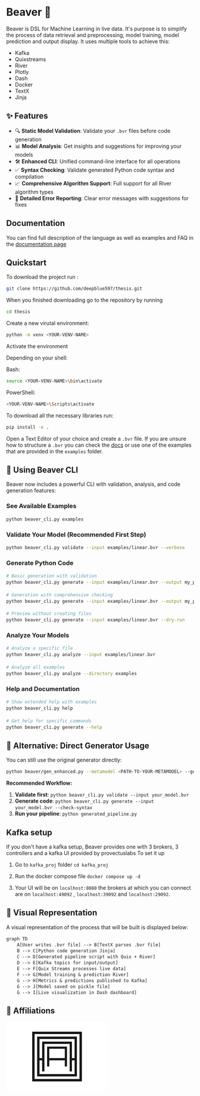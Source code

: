 # Beaver 🦫

Beaver is DSL for Machine Learning in live data. It's purpose is to simplify the process of data retrieval and preprocessing, model training, model prediction and output display. It uses multiple tools to achieve this:

- Kafka
- Quixstreams
- River
- Plotly
- Dash
- Docker
- TextX
- Jinja

## ✨ Features

- 🔍 **Static Model Validation**: Validate your `.bvr` files before code generation
- 📊 **Model Analysis**: Get insights and suggestions for improving your models
- 🛠️ **Enhanced CLI**: Unified command-line interface for all operations
- ✅ **Syntax Checking**: Validate generated Python code syntax and compilation
- 📈 **Comprehensive Algorithm Support**: Full support for all River algorithm types
- 🔧 **Detailed Error Reporting**: Clear error messages with suggestions for fixes

## Documentation

You can find full description of the language as well as examples and FAQ in the [documentation page](https://deepblue597.github.io/beaver-doc/)

## Quickstart

To download the project run :

```bash
git clone https://github.com/deepblue597/thesis.git
```

When you finished downloading go to the repository by running

```bash
cd thesis
```

Create a new virutal environment:

```bash
python -m venv <YOUR-VENV-NAME>
```

Activate the environment

Depending on your shell:

Bash: 
```bash
source <YOUR-VENV-NAME>\bin\activate
```

PowerShell:

```bash
<YOUR-VENV-NAME>\Scripts\activate
```

To download all the necessary libraries run:

```bash
pip install -e .
```

Open a Text Editor of your choice and create a `.bvr` file.
If you are unsure how to structure a `.bvr` you can check the [docs](https://deepblue597.github.io/beaver-doc/) or use one of the examples that are provided in the `examples` folder.

## 🚀 Using Beaver CLI

Beaver now includes a powerful CLI with validation, analysis, and code generation features:

### See Available Examples

```bash
python beaver_cli.py examples
```

### Validate Your Model (Recommended First Step)

```bash
python beaver_cli.py validate --input examples/linear.bvr --verbose
```

### Generate Python Code

```bash
# Basic generation with validation
python beaver_cli.py generate --input examples/linear.bvr --output my_pipeline.py

# Generation with comprehensive checking
python beaver_cli.py generate --input examples/linear.bvr --output my_pipeline.py --check-syntax --verbose

# Preview without creating files
python beaver_cli.py generate --input examples/linear.bvr --dry-run
```

### Analyze Your Models

```bash
# Analyze a specific file
python beaver_cli.py analyze --input examples/linear.bvr

# Analyze all examples
python beaver_cli.py analyze --directory examples
```

### Help and Documentation

```bash
# Show extended help with examples
python beaver_cli.py help

# Get help for specific commands
python beaver_cli.py generate --help
```

## 🔧 Alternative: Direct Generator Usage

You can still use the original generator directly:

```bash
python beaver/gen_enhanced.py --metamodel <PATH-TO-YOUR-METAMODEL> --generated_file_name <PATH-TO-THE-GENERATED-FILE> --check-syntax --verbose
```

**Recommended Workflow:**

1. **Validate first**: `python beaver_cli.py validate --input your_model.bvr`
2. **Generate code**: `python beaver_cli.py generate --input your_model.bvr --check-syntax`
3. **Run your pipeline**: `python generated_pipeline.py`

## Kafka setup

If you don't have a kafka setup, Beaver provides one with 3 brokers, 3 controllers and a kafka UI provided by provectuslabs
To set it up

1. Go to `kafka_proj` folder `cd kafka_proj`

2. Run the docker compose file `docker compose up -d`

3. Your UI will be on `localhost:8080` the brokers at which you can connect are on `localhost:49092` , `localhost:39092` and `localhost:29092`.

## :eyes: Visual Representation

A visual representation of the process that will be built is displayed below:

```mermaid
graph TD
    A[User writes .bvr file] --> B[TextX parses .bvr file]
    B --> C[Python code generation Jinja]
    C --> D[Generated pipeline script with Quix + River]
    D --> E[Kafka topics for input/output]
    E --> F[Quix Streams processes live data]
    F --> G[Model training & prediction River]
    G --> H[Metrics & predictions published to Kafka]
    G --> J[Model saved on pickle file]
    G --> I[Live visualization in Dash dashboard]
```

## 🤝 Affiliations

![auth_logo](logos/auth_logo.png)
